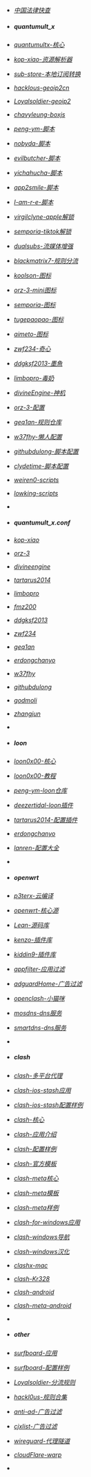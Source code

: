 - *[中国法律快查](https://github.com/RanKKI/LawRefBook)*

- ##### quantumult_x #####
- *[quantumultx-核心](https://github.com/crossutility/Quantumult-X)*
- *[kop-xiao-资源解析器](https://github.com/KOP-XIAO/QuantumultX)*
- *[sub-store-本地订阅转换](https://github.com/sub-store-org/Sub-Store)*
- *[hacklous-geoip2cn](https://github.com/Hackl0us/GeoIP2-CN)*
- *[Loyalsoldier-geoip2](https://github.com/Loyalsoldier/geoip)*
- *[chavyleung-boxjs](https://github.com/chavyleung/boxjs-doc)*
- *[peng-ym-脚本](https://github.com/Peng-YM)*
- *[nobyda-脚本](https://github.com/NobyDa/Script)*
- *[evilbutcher-脚本](https://github.com/evilbutcher/QuantumultX)*
- *[yichahucha-脚本](https://github.com/yichahucha/surge)*
- *[app2smile-脚本](https://github.com/app2smile/rules)*
- *[I-am-r-e-脚本](https://github.com/I-am-R-E/Functional-Store-Hub)*
- *[virgilclyne-apple解锁](https://github.com/VirgilClyne/iRingo)*
- *[semporia-tiktok解锁](https://github.com/Semporia/TikTok-Unlock)*
- *[dualsubs-流媒体增强](https://github.com/DualSubs/DualSubs)*
- *[blackmatrix7-规则分流](https://github.com/blackmatrix7/ios_rule_script)*
- *[koolson-图标](https://github.com/Koolson/Qure)*
- *[orz-3-mini图标](https://github.com/Orz-3/mini)*
- *[semporia-图标](https://github.com/Semporia/Hand-Painted-icon)*
- *[tugepaopao-图标](https://github.com/tugepaopao/Image-Storage)*
- *[aimeto-图标](https://github.com/aimetu/icons)*
- *[zwf234-奇心](https://github.com/zwf234/rules)*
- *[ddgksf2013-墨魚](https://github.com/ddgksf2013)*
- *[limbopro-毒奶](https://github.com/limbopro/Adblock4limbo)*
- *[divineEngine-神机](https://github.com/DivineEngine/Profiles/tree/master/Quantumult)*
- *[orz-3-配置](https://github.com/Orz-3/QuantumultX)*
- *[geq1an-规则仓库](https://github.com/GeQ1an/Rules/tree/master)*
- *[w37fhy-懒人配置](https://github.com/w37fhy/QuantumultX)*
- *[githubdulong-脚本配置](https://github.com/githubdulong)*
- *[clydetime-脚本配置](https://github.com/ClydeTime/Quantumult)*
- *[weiren0-scripts](https://github.com/WeiRen0/Scripts)*
- *[lowking-scripts](https://github.com/lowking/Scripts)*
- *[]()*

- ##### quantumult_x.conf #####
- *[kop-xiao](https://raw.githubusercontent.com/KOP-XIAO/QuantumultX/master/QuantumultX_Profiles.conf)*
- *[orz-3](https://raw.githubusercontent.com/Orz-3/QuantumultX/master/Orz-3.conf)*
- *[divineengine](https://raw.githubusercontent.com/DivineEngine/Profiles/master/Quantumult/Outbound.conf)*
- *[tartarus2014](https://raw.githubusercontent.com/Tartarus2014/QuantumultX-Script/main/QuanX.conf)*
- *[limbopro](https://raw.githubusercontent.com/limbopro/Profiles4limbo/main/full.conf)*
- *[fmz200](https://raw.githubusercontent.com/fmz200/wool_scripts/main/QuantumultX/config/lanren.conf)*
- *[ddgksf2013](https://raw.githubusercontent.com/ddgksf2013/Profile/master/QuantumultX.conf)*
- *[zwf234](https://raw.githubusercontent.com/zwf234/rules/master/QuantumultX/qixin.conf)*
- *[geq1an](https://raw.githubusercontent.com/GeQ1an/Rules/master/QuantumultX/QuantumultX.conf)*
- *[erdongchanyo](https://raw.githubusercontent.com/erdongchanyo/Rules/main/Quantumult%20X/LazyConf/QuantumultX_EDC-Lazy.conf)*
- *[w37fhy](https://raw.githubusercontent.com/w37fhy/QuantumultX/master/QuantumultX_diy.conf)*
- *[githubdulong](https://raw.githubusercontent.com/githubdulong/Script/master/QuantumultX/QuantumultX.conf)*
- *[godmoli](https://raw.githubusercontent.com/GodMoli/QuanX/main/File/Auto.conf)*
- *[zhangjun](https://raw.githubusercontent.com/fmz200/wool_scripts/main/QuantumultX/config/lanren.conf)*
- *[]()*

- ##### loon #####
- *[loon0x00-核心](https://github.com/Loon0x00/LoonManual)*
- *[loon0x00-教程](https://loon0x00.github.io/LoonManual/#/)*
- *[peng-ym-loon仓库](https://loon-gallery.vercel.app/)*
- *[deezertidal-loon插件](https://github.com/deezertidal/private)*
- *[tartarus2014-配置插件](https://github.com/Tartarus2014/Loon-Script)*
- *[erdongchanyo](https://raw.githubusercontent.com/erdongchanyo/Rules/main/Loon/Loon_EDC-Lazy.conf)*
- *[lanren-配置大全](https://www.evan888.top/1936/)*
- *[]()*

- ##### openwrt #####
- *[p3terx-云编译](https://github.com/P3TERX/Actions-OpenWrt)*
- *[openwrt-核心源](https://github.com/openwrt/openwrt)*
- *[Lean-源码库](https://github.com/coolsnowwolf/lede)*
- *[kenzo-插件库](https://github.com/kenzok8/openwrt-packages)*
- *[kiddin9-插件库](https://github.com/kiddin9/openwrt-packages)*
- *[appfilter-应用过滤](https://github.com/destan19/OpenAppFilter)*
- *[adguardHome-广告过滤](https://github.com/AdguardTeam/AdGuardHome/wiki/Getting-Started#update)*
- *[openclash-小猫咪](https://github.com/vernesong/OpenClash)*
- *[mosdns-dns服务](https://github.com/IrineSistiana/mosdns)*
- *[smartdns-dns服务](https://github.com/pymumu/smartdns)*
- *[]()*

- ##### clash #####
- *[clash-多平台代理](https://github.com/Dreamacro/clash)*
- *[clash-ios-stash应用](https://stash.wiki)*
- *[clash-ios-stash配置样例](https://stash.wiki/features/example-config)*
- *[clash-核心](https://github.com/Dreamacro/clash)*
- *[clash-应用介绍](https://docs.cfw.lbyczf.com/)*
- *[clash-配置样例](https://lancellc.gitbook.io/clash)*
- *[clash-官方模板](https://github.com/Dreamacro/clash/wiki/Configuration)*
- *[clash-meta核心](https://github.com/MetaCubeX/Clash.Meta)*
- *[clash-meta模板](https://github.com/MetaCubeX/Clash.Meta/blob/Alpha/docs/config.yaml)*
- *[clash-meta样例](https://docs.metacubex.one/example/ex1)*
- *[clash-for-windows应用](https://github.com/Fndroid/clash_for_windows_pkg)*
- *[clash-windows导航](https://github.com/ender-zhao/Clash-for-Windows_Chinese-Attached)*
- *[clash-windows汉化](https://github.com/ender-zhao/Clash-for-Windows_Chinese)*
- *[clashx-mac](https://github.com/yichengchen/clashX)*
- *[clash-Kr328](https://github.com/Kr328/clash-multiplatform-compat)*
- *[clash-android](https://github.com/Kr328/ClashForAndroid)*
- *[clash-meta-android](https://github.com/MetaCubeX/ClashMetaForAndroid)*
- *[]()*

- ##### other #####
- *[surfboard-应用](https://github.com/getsurfboard/surfboard)*
- *[surfboard-配置样例](https://getsurfboard.com/docs/profile-format/overview)*
- *[Loyalsoldier-分流规则](https://github.com/Loyalsoldier/clash-rules)*
- *[hackl0us-规则合集](https://github.com/Hackl0us/SS-Rule-Snippet)*
- *[anti-ad-广告过滤](https://github.com/privacy-protection-tools/anti-AD)*
- *[cjxlist-广告过滤](https://github.com/cjx82630/cjxlist)*
- *[wireguard-代理隧道](https://www.wireguard.com/install/)*
- *[cloudFlare-warp](https://1.1.1.1/)*
- *[]()*
